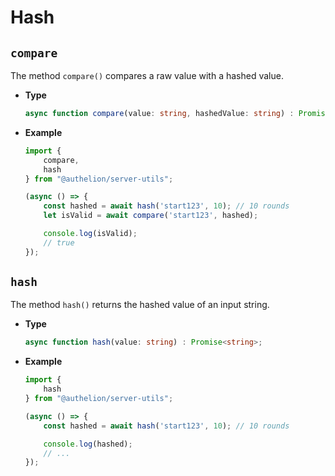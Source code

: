 # Hash

## `compare`

The method `compare()` compares a raw value with a hashed value. 

- **Type**
    ```ts
    async function compare(value: string, hashedValue: string) : Promise<boolean>;
    ```
- **Example**
    ```typescript
    import {
        compare,
        hash
    } from "@authelion/server-utils";

    (async () => {
        const hashed = await hash('start123', 10); // 10 rounds
        let isValid = await compare('start123', hashed);
  
        console.log(isValid);
        // true
    });
    ```

## `hash`

The method `hash()` returns the hashed value of an input string.

- **Type**
    ```ts
    async function hash(value: string) : Promise<string>;
    ```
- **Example**
    ```typescript
    import {
        hash
    } from "@authelion/server-utils";

    (async () => {
        const hashed = await hash('start123', 10); // 10 rounds
  
        console.log(hashed);
        // ...
    });
    ```
